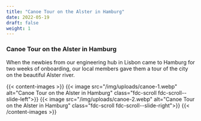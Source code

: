 ```yaml
---
title: "Canoe Tour on the Alster in Hamburg"
date: 2022-05-19
draft: false
weight: 1
---
```

### Canoe Tour on the Alster in Hamburg

When the newbies from our engineering hub in Lisbon came to Hamburg for two weeks of onboarding, our local members gave them a tour of the city on the beautiful Alster river.

{{< content-images >}}
{{< image src="/img/uploads/canoe-1.webp" alt="Canoe Tour on the Alster in Hamburg" class="fdc-scroll fdc-scroll--slide-left">}}
{{< image src="/img/uploads/canoe-2.webp" alt="Canoe Tour on the Alster in Hamburg" class="fdc-scroll fdc-scroll--slide-right">}}
{{< /content-images >}}

